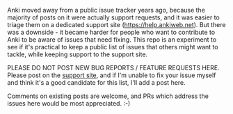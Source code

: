 Anki moved away from a public issue tracker years ago, because the majority of posts on it were actually support requests, and it was easier to triage them on a dedicated support site (https://help.ankiweb.net). But there was a downside - it became harder for people who want to contribute to Anki to be aware of issues that need fixing. This repo is an experiment to see if it's practical to keep a public list of issues that others might want to tackle, while keeping support to the support site.

PLEASE DO NOT POST NEW BUG REPORTS / FEATURE REQUESTS HERE. Please post on the [support site](https://help.ankiweb.net), and if I'm unable to fix your issue myself and think it's a good candidate for this list, I'll add a post here.

Comments on existing posts are welcome, and PRs which address the issues here would be most appreciated. :-)
